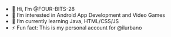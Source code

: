 - 👋 Hi, I’m @FOUR-BITS-28
- 👀 I’m interested in Android App Development and Video Games
- 🌱 I’m currently learning Java, HTML/CSS/JS
- ⚡ Fun fact: This is my personal account for @ilurbano
